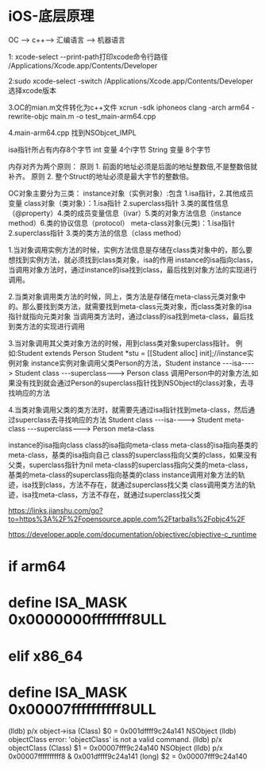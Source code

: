 # iOS-底层原理
OC --> c++--> 汇编语言 --> 机器语言

1: xcode-select --print-path打印xcode命令行路径
/Applications/Xcode.app/Contents/Developer

2:sudo xcode-select -switch /Applications/Xcode.app/Contents/Developer选择xcode版本

3.OC的mian.m文件转化为c++文件
xcrun -sdk iphoneos clang -arch arm64 -rewrite-objc main.m -o test_main-arm64.cpp

4.main-arm64.cpp 找到NSObjcet_IMPL

isa指针所占有内存8个字节
int 变量 4个i字节
String 变量 8个字节

内存对齐为两个原则：
原则 1. 前面的地址必须是后面的地址整数倍,不是整数倍就补齐。
原则 2. 整个Struct的地址必须是最大字节的整数倍。

OC对象主要分为三类：
instance对象（实例对象）:包含 1.isa指针，2.其他成员变量
class对象（类对象）：1.isa指针 2.superclass指针 3.类的属性信息（@property）4.类的成员变量信息（ivar）5.类的对象方法信息（instance method）6.类的协议信息（protocol）
meta-class对象(元类)：1.isa指针 2.superclass指针 3.类的类方法的信息（class method）

1.当对象调用实例方法的时候，实例方法信息是存储在class类对象中的，那么要想找到实例方法，就必须找到class类对象，isa的作用
instance的isa指向class，当调用对象方法时，通过instance的isa找到class，最后找到对象方法的实现进行调用。

2.当类对象调用类方法的时候，同上，类方法是存储在meta-class元类对象中的。那么要找到类方法，就需要找到meta-class元类对象，而class类对象的isa指针就指向元类对象
当调用类方法时，通过class的isa找到meta-class，最后找到类方法的实现进行调用

3.当对象调用其父类对象方法的时候，用到class类对象superclass指针。
例如:Student extends Person
Student *stu = [[Student alloc] init];//instance实例对象
instance实例对象调用父类Person的方法，Student instance ---isa----> Student class ---superclass---> Person class 调用Person中的对象方法,如果没有找到就会通过Person的superclass指针找到NSObject的class对象，去寻找响应的方法

4.当类对象调用父类的类方法时，就需要先通过isa指针找到meta-class，然后通过superclass去寻找响应的方法
Student class ---isa----> Student meta-class ---superclass---> Person meta-class



instance的isa指向class
class的isa指向meta-class
meta-class的isa指向基类的meta-class，基类的isa指向自己
class的superclass指向父类的class，如果没有父类，superclass指针为nil
meta-class的superclass指向父类的meta-class，基类的meta-class的superclass指向基类的class
instance调用对象方法的轨迹，isa找到class，方法不存在，就通过superclass找父类
class调用类方法的轨迹，isa找meta-class，方法不存在，就通过superclass找父类

https://links.jianshu.com/go?to=https%3A%2F%2Fopensource.apple.com%2Ftarballs%2Fobjc4%2F

https://developer.apple.com/documentation/objectivec/objective-c_runtime

# if __arm64__
#   define ISA_MASK        0x0000000ffffffff8ULL
# elif __x86_64__
#   define ISA_MASK        0x00007ffffffffff8ULL


(lldb) p/x object->isa
(Class) $0 = 0x001dffff9c24a141 NSObject
(lldb) objectClass
error: 'objectClass' is not a valid command.
(lldb) p/x objectClass
(Class) $1 = 0x00007fff9c24a140 NSObject
(lldb) p/x 0x00007ffffffffff8 & 0x001dffff9c24a141
(long) $2 = 0x00007fff9c24a140

